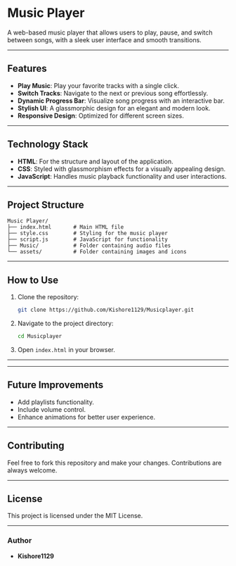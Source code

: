 # Music Player

A web-based music player that allows users to play, pause, and switch between songs, with a sleek user interface and smooth transitions.

---

## Features

* **Play Music**: Play your favorite tracks with a single click.
* **Switch Tracks**: Navigate to the next or previous song effortlessly.
* **Dynamic Progress Bar**: Visualize song progress with an interactive bar.
* **Stylish UI**: A glassmorphic design for an elegant and modern look.
* **Responsive Design**: Optimized for different screen sizes.

---

## Technology Stack

* **HTML**: For the structure and layout of the application.
* **CSS**: Styled with glassmorphism effects for a visually appealing design.
* **JavaScript**: Handles music playback functionality and user interactions.

---

## Project Structure

```
Music Player/
├── index.html       # Main HTML file
├── style.css        # Styling for the music player
├── script.js        # JavaScript for functionality
├── Music/           # Folder containing audio files
└── assets/          # Folder containing images and icons
```

---

## How to Use

1. Clone the repository:

   ```bash
   git clone https://github.com/Kishore1129/Musicplayer.git
   ```

2. Navigate to the project directory:

   ```bash
   cd Musicplayer
   ```

3. Open `index.html` in your browser.

---
---

## Future Improvements

* Add playlists functionality.
* Include volume control.
* Enhance animations for better user experience.

---

## Contributing

Feel free to fork this repository and make your changes. Contributions are always welcome.

---

## License

This project is licensed under the MIT License.

---

### Author

* **Kishore1129**

